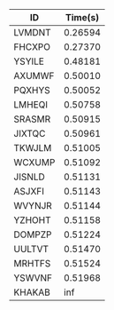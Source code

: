|ID|Time(s)|
|-|-|
|LVMDNT|0.26594|
|FHCXPO|0.27370|
|YSYILE|0.48181|
|AXUMWF|0.50010|
|PQXHYS|0.50052|
|LMHEQI|0.50758|
|SRASMR|0.50915|
|JIXTQC|0.50961|
|TKWJLM|0.51005|
|WCXUMP|0.51092|
|JISNLD|0.51131|
|ASJXFI|0.51143|
|WVYNJR|0.51144|
|YZHOHT|0.51158|
|DOMPZP|0.51224|
|UULTVT|0.51470|
|MRHTFS|0.51524|
|YSWVNF|0.51968|
|KHAKAB|inf|

